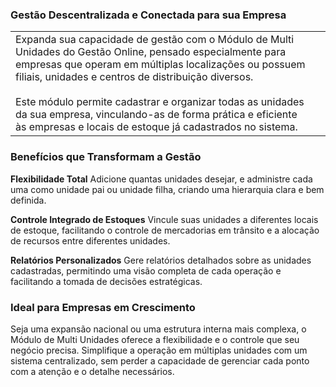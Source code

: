 ### Gestão Descentralizada e Conectada para sua Empresa

| | |
|-|-|
|Expanda sua capacidade de gestão com o Módulo de Multi Unidades do Gestão Online, pensado especialmente para empresas que operam em múltiplas localizações ou possuem filiais, unidades e centros de distribuição diversos.<br><br>Este módulo permite cadastrar e organizar todas as unidades da sua empresa, vinculando-as de forma prática e eficiente às empresas e locais de estoque já cadastrados no sistema.|![]() |


### Benefícios que Transformam a Gestão

**Flexibilidade Total** Adicione quantas unidades desejar, e administre cada uma como unidade pai ou unidade filha, criando uma hierarquia clara e bem definida.

**Controle Integrado de Estoques** Vincule suas unidades a diferentes locais de estoque, facilitando o controle de mercadorias em trânsito e a alocação de recursos entre diferentes unidades.

**Relatórios Personalizados** Gere relatórios detalhados sobre as unidades cadastradas, permitindo uma visão completa de cada operação e facilitando a tomada de decisões estratégicas.

### Ideal para Empresas em Crescimento

Seja uma expansão nacional ou uma estrutura interna mais complexa, o Módulo de Multi Unidades oferece a flexibilidade e o controle que seu negócio precisa. Simplifique a operação em múltiplas unidades com um sistema centralizado, sem perder a capacidade de gerenciar cada ponto com a atenção e o detalhe necessários.
